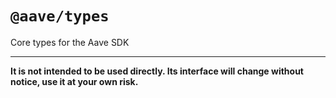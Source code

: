# `@aave/types`

Core types for the Aave SDK

---

**It is not intended to be used directly. Its interface will change without notice, use it at your own risk.**

